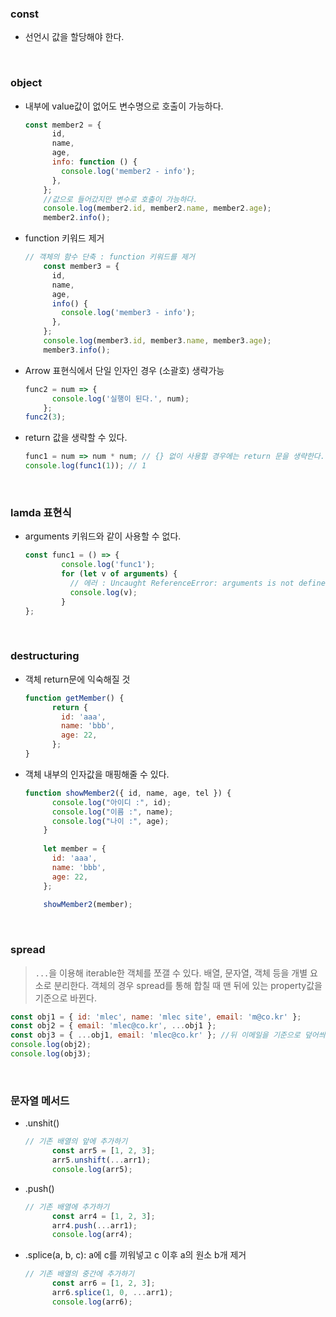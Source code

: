 ### const

* 선언시 값을 할당해야 한다.

​          

### object

* 내부에 value값이 없어도 변수명으로 호출이 가능하다.

  ```javascript
  const member2 = {
        id,
        name,
        age,
        info: function () {
          console.log('member2 - info');
        },
      };
      //값으로 들어갔지만 변수로 호출이 가능하다.
      console.log(member2.id, member2.name, member2.age);
      member2.info();
  ```

* function 키워드 제거

  ```javascript
  // 객체의 함수 단축 : function 키워드를 제거
      const member3 = {
        id,
        name,
        age,
        info() {
          console.log('member3 - info');
        },
      };
      console.log(member3.id, member3.name, member3.age);
      member3.info();
  ```

* Arrow 표현식에서 단일 인자인 경우 (소괄호) 생략가능

  ```javascript
  func2 = num => {
        console.log('실행이 된다.', num);
      };
  func2(3);
  ```

* return 값을 생략할 수 있다.

  ```javascript
  func1 = num => num * num; // {} 없이 사용할 경우에는 return 문을 생략한다. return 쓰면 에러                 
  console.log(func1(1)); // 1
  ```

​             

### lamda 표현식

* arguments 키워드와 같이 사용할 수 없다.

  ```javascript
  const func1 = () => {
          console.log('func1');
          for (let v of arguments) {
            // 에러 : Uncaught ReferenceError: arguments is not defined
            console.log(v);
          }
  };
  ```

  ​                   

  



### destructuring

* 객체 return문에 익숙해질 것

  ```javascript
  function getMember() {
        return {
          id: 'aaa',
          name: 'bbb',
          age: 22,
        };
  }
  ```

* 객체 내부의 인자값을 매핑해줄 수 있다.

  ```javascript
  function showMember2({ id, name, age, tel }) {
        console.log("아이디 :", id);
        console.log("이름 :", name);
        console.log("나이 :", age);
      }
  		
      let member = {
        id: 'aaa',
        name: 'bbb',
        age: 22,
      };
      
      showMember2(member);
  ```

​               

### spread

> `...`을 이용해 iterable한 객체를 쪼갤 수 있다.
> 배열, 문자열, 객체 등을 개별 요소로 분리한다.
> 객체의 경우 spread를 통해 합칠 때 맨 뒤에 있는 property값을 기준으로 바뀐다.

```javascript
const obj1 = { id: 'mlec', name: 'mlec site', email: 'm@co.kr' };
const obj2 = { email: 'mlec@co.kr', ...obj1 };
const obj3 = { ...obj1, email: 'mlec@co.kr' }; //뒤 이메일을 기준으로 덮어씌워진다.
console.log(obj2);
console.log(obj3);
```

​                     

### 문자열 메서드

* .unshit()

  ```javascript
  // 기존 배열의 앞에 추가하기
        const arr5 = [1, 2, 3];
        arr5.unshift(...arr1);
        console.log(arr5);
  ```

  

* .push()

  ```javascript
  // 기존 배열에 추가하기
        const arr4 = [1, 2, 3];
        arr4.push(...arr1);
        console.log(arr4);
  ```

  

* .splice(a, b, c): a에 c를 끼워넣고 c 이후 a의 원소 b개 제거

  ```javascript
  // 기존 배열의 중간에 추가하기
        const arr6 = [1, 2, 3];
        arr6.splice(1, 0, ...arr1);
        console.log(arr6);
  ```

  




